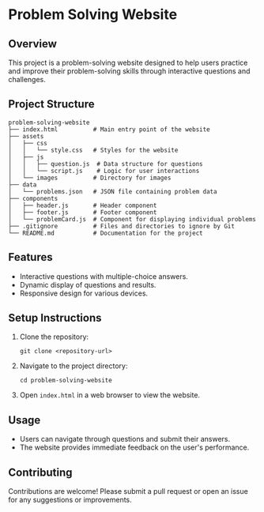 # Problem Solving Website

## Overview
This project is a problem-solving website designed to help users practice and improve their problem-solving skills through interactive questions and challenges.

## Project Structure
```
problem-solving-website
├── index.html          # Main entry point of the website
├── assets
│   ├── css
│   │   └── style.css   # Styles for the website
│   ├── js
│   │   ├── question.js  # Data structure for questions
│   │   └── script.js    # Logic for user interactions
│   └── images          # Directory for images
├── data
│   └── problems.json   # JSON file containing problem data
├── components
│   ├── header.js       # Header component
│   ├── footer.js       # Footer component
│   └── problemCard.js  # Component for displaying individual problems
├── .gitignore          # Files and directories to ignore by Git
└── README.md           # Documentation for the project
```

## Features
- Interactive questions with multiple-choice answers.
- Dynamic display of questions and results.
- Responsive design for various devices.

## Setup Instructions
1. Clone the repository:
   ```
   git clone <repository-url>
   ```
2. Navigate to the project directory:
   ```
   cd problem-solving-website
   ```
3. Open `index.html` in a web browser to view the website.

## Usage
- Users can navigate through questions and submit their answers.
- The website provides immediate feedback on the user's performance.

## Contributing
Contributions are welcome! Please submit a pull request or open an issue for any suggestions or improvements.